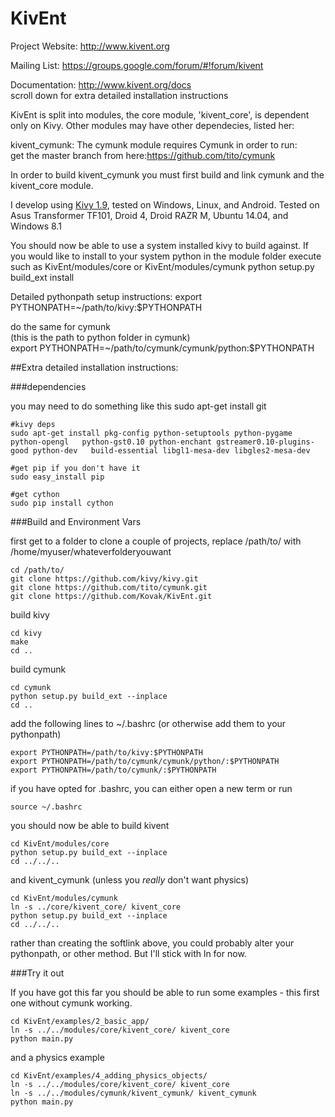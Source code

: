 KivEnt
======
Project Website: http://www.kivent.org

Mailing List: https://groups.google.com/forum/#!forum/kivent

Documentation: http://www.kivent.org/docs  
scroll down for extra detailed installation instructions

KivEnt is split into modules, the core module, 'kivent_core', is dependent only on Kivy.
Other modules may have other dependecies, listed her:

kivent_cymunk:
The cymunk module requires Cymunk in order to run:   
get the master branch from here:https://github.com/tito/cymunk

In order to build kivent_cymunk you must first build and link cymunk and the kivent_core module.

I develop using [Kivy 1.9](https://github.com/kivy/kivy), tested on 
Windows, Linux, and Android.
Tested on Asus Transformer TF101, Droid 4, Droid RAZR M, Ubuntu 14.04, and Windows 8.1

You should now be able to use a system installed kivy to build against. If you would like to 
install to your system python in the module folder execute
such as KivEnt/modules/core or KivEnt/modules/cymunk
python setup.py build_ext install

Detailed pythonpath setup instructions:
export PYTHONPATH=~/path/to/kivy:$PYTHONPATH 

do the same for cymunk  
(this is the path to python folder in cymunk)  
export PYTHONPATH=~/path/to/cymunk/cymunk/python:$PYTHONPATH





##Extra detailed installation instructions:

###dependencies

you may need to do something like this
    sudo apt-get install git

    #kivy deps
    sudo apt-get install pkg-config python-setuptools python-pygame python-opengl   python-gst0.10 python-enchant gstreamer0.10-plugins-good python-dev   build-essential libgl1-mesa-dev libgles2-mesa-dev
    
    #get pip if you don't have it
    sudo easy_install pip
    
    #get cython
    sudo pip install cython
    
###Build and Environment Vars

first get to a folder to clone a couple of projects, replace /path/to/ with /home/myuser/whateverfolderyouwant

    cd /path/to/
    git clone https://github.com/kivy/kivy.git
    git clone https://github.com/tito/cymunk.git
    git clone https://github.com/Kovak/KivEnt.git

build kivy

    cd kivy
    make
    cd ..

build cymunk

    cd cymunk
    python setup.py build_ext --inplace
    cd ..

add the following lines to ~/.bashrc (or otherwise add them to your pythonpath)

    export PYTHONPATH=/path/to/kivy:$PYTHONPATH 
    export PYTHONPATH=/path/to/cymunk/cymunk/python/:$PYTHONPATH 
    export PYTHONPATH=/path/to/cymunk/:$PYTHONPATH 

if you have opted for .bashrc, you can either open a new term or run

    source ~/.bashrc

you should now be able to build kivent

    cd KivEnt/modules/core
    python setup.py build_ext --inplace
    cd ../../..
    
and kivent_cymunk (unless you *really* don't want physics)

    cd KivEnt/modules/cymunk
    ln -s ../core/kivent_core/ kivent_core
    python setup.py build_ext --inplace
    cd ../../..
    
rather than creating the softlink above, you could probably alter your pythonpath, or other method. But I'll stick with ln for now.

###Try it out

If you have got this far you should be able to run some examples - this first one without cymunk working.


    cd KivEnt/examples/2_basic_app/
    ln -s ../../modules/core/kivent_core/ kivent_core
    python main.py

and a physics example

    cd KivEnt/examples/4_adding_physics_objects/
    ln -s ../../modules/core/kivent_core/ kivent_core
    ln -s ../../modules/cymunk/kivent_cymunk/ kivent_cymunk
    python main.py


